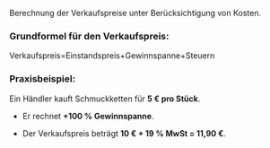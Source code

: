 Berechnung der Verkaufspreise unter Berücksichtigung von Kosten.

### **Grundformel für den Verkaufspreis:**

Verkaufspreis=Einstandspreis+Gewinnspanne+Steuern

### **Praxisbeispiel:**

Ein Händler kauft Schmuckketten für **5 € pro Stück**.

- Er rechnet **+100 % Gewinnspanne**.
    
- Der Verkaufspreis beträgt **10 € + 19 % MwSt = 11,90 €**.